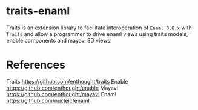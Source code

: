 traits-enaml
============

Traits is an extension library to facilitate interoperation of `Enaml 0.8.x`
with `Traits` and allow a programmer to drive enaml views using
traits models, enable components and mayavi 3D views.


References
==========

Traits  https://github.com/enthought/traits
Enable https://github.com/enthought/enable
Mayavi https://github.com/enthought/mayavi
Enaml   https://github.com/nucleic/enaml


